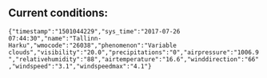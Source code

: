 ## Current conditions: 
 ``` {"timestamp":"1501044229","sys_time":"2017-07-26 07:44:30","name":"Tallinn-Harku","wmocode":"26038","phenomenon":"Variable clouds","visibility":"20.0","precipitations":"0","airpressure":"1006.9","relativehumidity":"88","airtemperature":"16.6","winddirection":"66","windspeed":"3.1","windspeedmax":"4.1"} ```
